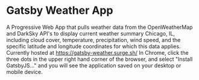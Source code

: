 # Gatsby Weather App
A Progressive Web App that pulls weather data from the OpenWeatherMap and DarkSky API's to display current weather summary Chicago, IL, including cloud cover, temperature, precipitation, wind speed, and the specific latitude and longitude coordinates for which this data applies.
Currently hosted at https://gatsby-weather.surge.sh/
In Chrome, click the three dots in the upper right hand corner of the browser, and select "Install GatsbyJS..." and you will see the application saved on your desktop or mobile device.
